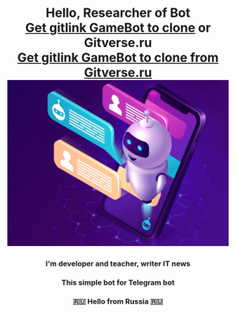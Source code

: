 <h1 align="center">Hello, Researcher of Bot <br><a href="https://github.com/yibibyte/GameBot.git" target="_blank">Get gitlink GameBot to clone</a> or Gitverse.ru <br><a href="https://gitverse.ru/sc/iluser/GameBot.git" target="_blank">Get gitlink GameBot to clone from Gitverse.ru</a> 
<!-- <img src="https://github.com/yibibyte/GameBot/blob/master/bot.jpg" width="256" height="256" "/></h1>
<br><img src="https://github.com/yibibyte/GameBot/blob/master/icon_bot.gif" alt="Telegram Бот"> -->
<br><img src="https://github.com/yibibyte/GameBot/blob/master/icon_bot.gif">
<!-- ![ScreenShot](https://github.com/yibibyte/GameBot/blob/master/icon_bot.gif) -->
<h3 align="center">I'm developer and teacher, writer IT news </h3>
<h3 align="center">This simple bot for Telegram bot</h3>
<h3 align="center">🇷🇺 Hello from Russia 🇷🇺</h3>

